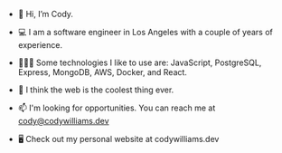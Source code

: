 - 👋 Hi, I’m Cody.

- 💻 I am a software engineer in Los Angeles with a couple of years of experience. 

- 👨🏻‍💻 Some technologies I like to use are: JavaScript, PostgreSQL, Express, MongoDB, AWS, Docker, and React.

- 💙 I think the web is the coolest thing ever. 
 
- 📫 I'm looking for opportunities. You can reach me at cody@codywilliams.dev

- 🖥️ Check out my personal website at codywilliams.dev
